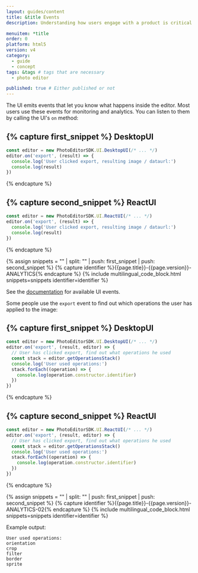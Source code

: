 ```yaml
---
layout: guides/content
title: &title Events
description: Understanding how users engage with a product is critical to every business. Learn how to track your user's interactions with the PhotoEditor SDK for HTML5.

menuitem: *title
order: 0
platform: html5
version: v4
category:
  - guide
  - concept
tags: &tags # tags that are necessary
  - photo editor

published: true # Either published or not
---
```


The UI emits events that let you know what happens inside the editor. Most users use these events
for monitoring and analytics. You can listen to them by calling the UI's `on` method:


{% capture first_snippet %}
DesktopUI
---
```js
const editor = new PhotoEditorSDK.UI.DesktopUI(/* ... */)
editor.on('export', (result) => {
  console.log('User clicked export, resulting image / dataurl:')
  console.log(result)
})
```
{% endcapture %}

{% capture second_snippet %}
ReactUI
---
```js
const editor = new PhotoEditorSDK.UI.ReactUI(/* ... */)
editor.on('export', (result) => {
  console.log('User clicked export, resulting image / dataurl:')
  console.log(result)
})
```
{% endcapture %}

{% assign snippets = "" | split: "" | push: first_snippet | push: second_snippet %}
{% capture identifier %}{{page.title}}-{{page.version}}-ANALYTICS{% endcapture %}
{% include multilingual_code_block.html snippets=snippets identifier=identifier %}

See the [documentation](https://docs.photoeditorsdk.com/apidocs/html5/v4/PhotoEditorSDK.html#Events) for available UI events.

Some people use the `export` event to find out which operations the user has applied to the image:


{% capture first_snippet %}
DesktopUI
---
```js
const editor = new PhotoEditorSDK.UI.DesktopUI(/* ... */)
editor.on('export', (result, editor) => {
  // User has clicked export, find out what operations he used
  const stack = editor.getOperationsStack()
  console.log('User used operations:')
  stack.forEach((operation) => {
    console.log(operation.constructor.identifier)
  })
})
```
{% endcapture %}

{% capture second_snippet %}
ReactUI
---
```js
const editor = new PhotoEditorSDK.UI.ReactUI(/* ... */)
editor.on('export', (result, editor) => {
  // User has clicked export, find out what operations he used
  const stack = editor.getOperationsStack()
  console.log('User used operations:')
  stack.forEach((operation) => {
    console.log(operation.constructor.identifier)
  })
})
```
{% endcapture %}

{% assign snippets = "" | split: "" | push: first_snippet | push: second_snippet %}
{% capture identifier %}{{page.title}}-{{page.version}}-ANALYTICS-02{% endcapture %}
{% include multilingual_code_block.html snippets=snippets identifier=identifier %}

Example output:

```text
User used operations:
orientation
crop
filter
border
sprite
```
